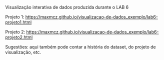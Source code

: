 Visualização interativa de dados produzida durante o LAB 6

Projeto 1: https://maxmcz.github.io/visualizacao-de-dados_exemplo/lab6-projeto1.html

Projeto 2: https://maxmcz.github.io/visualizacao-de-dados_exemplo/lab6-projeto2.html

Sugestões: aqui também pode contar a história do dataset, do projeto de visualização, etc.
